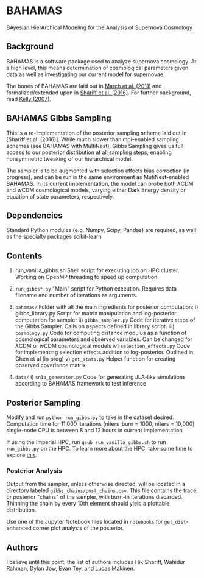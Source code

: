 # BAHAMAS
BAyesian HierArchical Modeling for the Analysis of Supernova Cosmology

## Background

BAHAMAS is a software package used to analyze supernova cosmology. At
a high level, this means determination of cosmological parameters given
data as well as investigating our current model for supernovae.

The bones of BAHAMAS are laid out in [March et al. (2011)](https://spiral.imperial.ac.uk:8443/bitstream/10044/1/28655/7/MNRAS-2011-March-2308-29.pdf) and 
formalized/extended upon in [Shariff et al. (2016)](https://arxiv.org/abs/1510.05954). For further
background, read [Kelly (2007)](http://iopscience.iop.org/article/10.1086/519947/pdf).

## BAHAMAS Gibbs Sampling

This is a re-implementation of the posterior sampling scheme laid out in [Shariff et al. (2016)]. While much slower than mpi-enabled sampling schemes (see BAHAMAS with MultiNest), Gibbs Sampling gives us full access to our posterior distribution at all sampling steps, enabling nonsymmetric tweaking of our hierarchical model. 

The sampler is to be augmented with selection effects bias correction (in progress), and can be run in the same environment as MutiNest-enabled BAHAMAS. In its current implementation, the model can probe both $\lambda$CDM and $w$CDM cosmological models, varying either Dark Energy density or equation of state parameters, respectively.

## Dependencies

Standard Python modules (e.g. Numpy, Scipy, Pandas) are required, as well as the specialty packages scikit-learn

## Contents

1) run_vanilla_gibbs.sh
    Shell script for executing job on HPC cluster. Working on OpenMP threading to speed up computation

2) `run_gibbs*.py` 
    "Main" script for Python execution. Requires data filename and number of iterations as arguments. 

3) `bahamas/`
    Folder with all the main ingredients for posterior computation:
    i) gibbs_library.py
        Script for matrix manipulation and log-posterior computation for sampler
    ii) `gibbs_sampler.py`
        Code for iterative steps of the Gibbs Sampler. Calls on aspects defined in library script.
    iii) `cosmology.py`
        Code for computing distance modulus as a function of cosmological parameters and observed variables. Can be changed for $\lambda$CDM or $w$CDM cosmological models
    iv) `selection_effects.py`
        Code for implementing selection effects addition to log-posterior. Outlined in Chen et al (in prog)
    v) `get_stats.py`
        Helper function for creating observed covariance matrix
4) `data/`
    i) `sn1a_generator.py`
        Code for generating JLA-like simulations according to BAHAMAS framework to test inference 

## Posterior Sampling

Modify and run `python run_gibbs.py` to take in the dataset desired. Computation time for 11,000 iterations (niters_burn = 1000, niters = 10,000) single-node CPU is between 8 and 12 hours in current implementation

If using the Imperial HPC, run `qsub run_vanilla_gibbs.sh` to run `run_gibbs.py` on the HPC. To learn
more about the HPC, take some time to explore [this](http://www.imperial.ac.uk/admin-services/ict/self-service/research-support/rcs/support/getting-started/).


### Posterior Analysis
Output from the sampler, unless otherwise directed, will be located in a directory labeled `gibbs_chains/post_chains.csv`. This file contains the trace, or posterior "chains" of the sampler, with burn-in iterations discarded. Thinning the chain by every 10th element should yield a plottable distribution.

Use one of the Jupyter Notebook files located in `notebooks` for `get_dist`-enhanced corner plot analysis of the posterior.

## Authors
I believe until this point, the list of authors includes Hik Shariff, Wahidur Rahman,
Dylan Jow, Evan Tey, and Lucas Makinen.